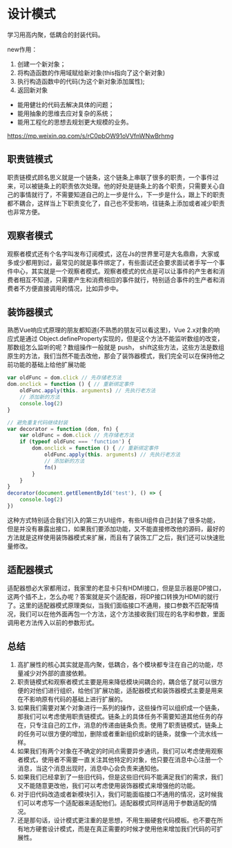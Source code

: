 # 设计模式

学习用高内聚，低耦合的封装代码。

new作用：

1. 创建一个新对象；
2. 将构造函数的作用域赋给新对象(this指向了这个新对象)
3. 执行构造函数中的代码(为这个新对象添加属性);
4. 返回新对象



- 能用健壮的代码去解决具体的问题；
- 能用抽象的思维去应对复杂的系统；
- 能用工程化的思想去规划更大规模的业务。



https://mp.weixin.qq.com/s/rC0pbOW91oVVfnWNwBrhmg

## 职责链模式

职责链模式顾名思义就是一个链条，这个链条上串联了很多的职责，一个事件过来，可以被链条上的职责依次处理。他的好处是链条上的各个职责，只需要关心自己的事情就行了，不需要知道自己的上一步是什么，下一步是什么，跟上下的职责都不耦合，这样当上下职责变化了，自己也不受影响，往链条上添加或者减少职责也非常方便。

## 观察者模式

观察者模式还有个名字叫发布订阅模式，这在Js的世界里可是大名鼎鼎，大家或多或少都用到过，最常见的就是事件绑定了，有些面试还会要求面试者手写一个事件中心，其实就是一个观察者模式。观察者模式的优点是可以让事件的产生者和消费者相互不知道，只需要产生和消费相应的事件就行，特别适合事件的生产者和消费者不方便直接调用的情况，比如异步中。

## 装饰器模式

熟悉Vue响应式原理的朋友都知道(不熟悉的朋友可以看这里)，Vue 2.x对象的响应式是通过 Object.defineProperty实现的，但是这个方法不能监听数组的改变，那数组怎么监听的呢？数组操作一般就是 push， shift这些方法，这些方法是数组原生的方法，我们当然不能去改他，那会了装饰器模式，我们完全可以在保持他之前功能的基础上给他扩展功能

```js
var oldFunc = dom.click // 先存储老方法
dom.onclick = function () { // 重新绑定事件
	oldFunc.apply(this. arguments) // 先执行老方法
	// 添加新的方法
	console.log(2)
}

// 避免重复代码继续封装
var decorator = function (dom, fn) {
	var oldFunc = dom.click // 先存储老方法
	if (typeof oldFunc === 'function') {
		dom.onclick = function () { // 重新绑定事件
            oldFunc.apply(this. arguments) // 先执行老方法
            // 添加新的方法
            fn()
        }
	}
}
decorator(document.getElementById('test'), () => {
	console.log(2)
})
```

这种方式特别适合我们引入的第三方UI组件，有些UI组件自己封装了很多功能，但是并没有暴露出接口，如果我们要添加功能，又不能直接修改他的源码，最好的方法就是这样使用装饰器模式来扩展，而且有了装饰工厂之后，我们还可以快速批量修改。

## 适配器模式

适配器想必大家都用过，我家里的老显卡只有HDMI接口，但是显示器是DP接口，这两个插不上，怎么办呢？答案就是买个适配器，将DP接口转换为HDMI的就行了。这里的适配器模式原理类似，当我们面临接口不通用，接口参数不匹配等情况，我们可以在他外面再包一个方法，这个方法接收我们现在的名字和参数，里面调用老方法传入以前的参数形式。

## 总结

1. 高扩展性的核心其实就是高内聚，低耦合，各个模块都专注在自己的功能，尽量减少对外部的直接依赖。
2. 职责链模式和观察者模式主要是用来降低模块间耦合的，耦合低了就可以很方便的对他们进行组织，给他们扩展功能，适配器模式和装饰器模式主要是用来在不影响原有代码的基础上进行扩展的。
3. 如果我们需要对某个对象进行一系列的操作，这些操作可以组织成一个链条，那我们可以考虑使用职责链模式。链条上的具体任务不需要知道其他任务的存在，只专注自己的工作，消息的传递由链条负责。使用了职责链模式，链条上的任务可以很方便的增加，删除或者重新组织成新的链条，就像一个流水线一样。
4. 如果我们有两个对象在不确定的时间点需要异步通讯，我们可以考虑使用观察者模式，使用者不需要一直关注其他特定的对象，他只要在消息中心注册一个消息，当这个消息出现时，消息中心会负责来通知他。
5. 如果我们已经拿到了一些旧代码，但是这些旧代码不能满足我们的需求，我们又不能随意更改他，我们可以考虑使用装饰器模式来增强他的功能。
6. 对于旧代码改造或者新模块引入，我们可能面临接口不通用的情况，这时候我们可以考虑写一个适配器来适配他们。适配器模式同样适用于参数适配的情况。
7. 还是那句话，设计模式更注重的是思想，不用生搬硬套代码模板。也不要在所有地方硬套设计模式，而是在真正需要的时候才使用他来增加我们代码的可扩展性。